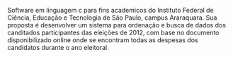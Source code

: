 Software em linguagem c para fins academicos do Instituto Federal de Ciência, Educação e Tecnologia de São Paulo, campus Araraquara. 
Sua proposta é desenvolver um sistema para ordenação e busca de dados dos canditados participantes das eleições de 2012, com base no documento disponibilizado online onde se encontram todas as despesas dos candidatos durante o ano eleitoral.